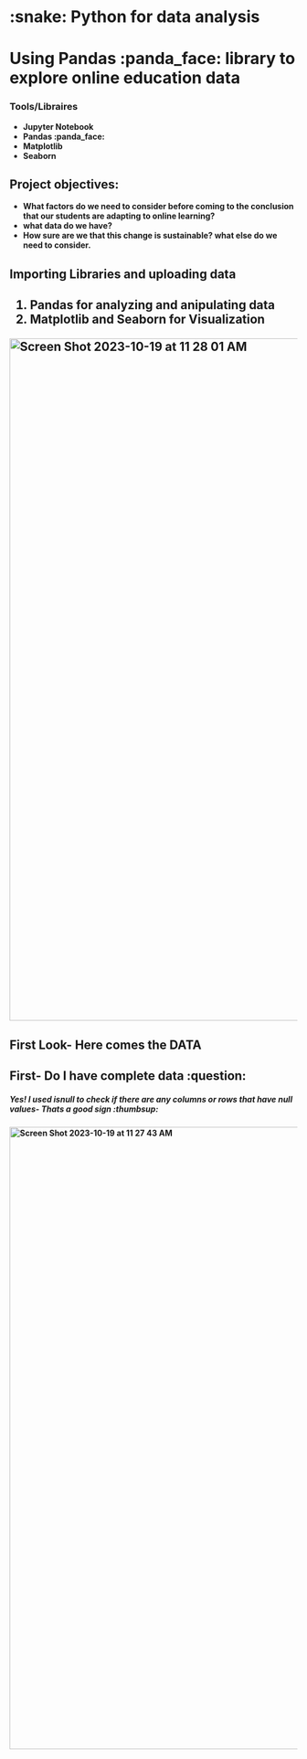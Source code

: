 
<h1><b> :snake: Python for data analysis<b></h1>  

<h1>Using Pandas :panda_face:  library to explore online education data</h1>

<h3>Tools/Libraires</h3>


<ul>
 <li>Jupyter Notebook</li>
 <li>Pandas :panda_face:</li>
 <li>Matplotlib</li>
 <li>Seaborn</li>
</ul>

 <h2>Project objectives:</h2>
<ul> 
<li>What factors do we need to consider before coming to the conclusion that our students are adapting to online learning?</li> 
<li>what data do we have? </li>
<li>How sure are we that this change is sustainable? what else do we need to consider.</li>
</ul>

<h2> Importing Libraries and uploading data <h2>


 <ol>
 <li>Pandas for analyzing and anipulating data</li>
 <li>Matplotlib and Seaborn for Visualization</li>
 </ol>


<img width="1194" alt="Screen Shot 2023-10-19 at 11 28 01 AM" src="https://github.com/DataFairy-FeliciaM/Exploratory-Data-Analysis-with-Python-Panda--Project/assets/119903285/524a2704-96bc-4e07-a3f2-99d45062aa53">


<h2>First Look- Here comes the DATA </h2>




  
<h2>First- Do I have complete data :question:</h2>

<h5> Yes! I used isnull to check if there are any columns or rows that have null values-  Thats a good sign :thumbsup: </h5>

<img width="1089" alt="Screen Shot 2023-10-19 at 11 27 43 AM" src="https://github.com/DataFairy-FeliciaM/Exploratory-Data-Analysis-with-Python-Panda--Project/assets/119903285/48acf2e1-eb40-438e-a3fb-0d6d8bf4a159">

